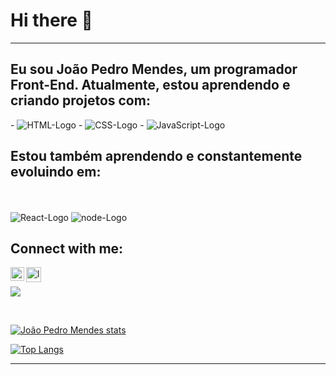 # Hi there 👋      
<hr>
<h2>Eu sou João Pedro Mendes, um programador Front-End. Atualmente, estou aprendendo e criando projetos com:</h2>
-  <img src="https://img.shields.io/badge/HTML5-E34F26?style=for-the-badge&logo=html5&logoColor=white" alt="HTML-Logo" />
- <img src="https://img.shields.io/badge/CSS3-1572B6?style=for-the-badge&logo=css3&logoColor=white" alt="CSS-Logo" />
- <img src="https://img.shields.io/badge/JavaScript-F7DF1E?style=for-the-badge&logo=javascript&logoColor=black" alt="JavaScript-Logo" />
<br>
<h2>Estou também aprendendo e constantemente evoluindo em:</h2>
<br>
<br>
 <img src="https://img.shields.io/badge/react%20os-0088CC?style=for-the-badge&logo=reactos&logoColor=white" alt="React-Logo" />
 <img src="https://img.shields.io/badge/Node.js-43853D?style=for-the-badge&logo=node.js&logoColor=white" alt="node-Logo" />

## Connect with me:

<p>
 <a target="_blank" href="https://www.linkedin.com/in/jo%C3%A3o-pedro-mendes-16a48623a/"><img align="left" alt="LinkedIn" width="22px" src="https://cdn.jsdelivr.net/npm/simple-icons@v3/icons/linkedin.svg" /></a>

  <a target="_blank" href="https://jpmendezz.github.io/JP-Portfolio/">
<img align="left" alt="logo do JP Portfólio" width="24px" src="https://github.com/JPMENDEZZ/JPMENDEZZ/assets/124535140/2feeb15d-8c38-4835-846f-492dbb573d07" />
</a>
<br>

![](https://komarev.com/ghpvc/?username=JPMENDEZZ)
</p>
  
  <br>

[![João Pedro Mendes stats](https://github-readme-stats.vercel.app/api?username=JPMENDEZZ)](https://github.com/anuraghazra/github-readme-stats)

[![Top Langs](https://github-readme-stats.vercel.app/api/top-langs/?username=JPMENDEZZ)](https://github.com/anuraghazra/github-readme-stats)

<hr>

